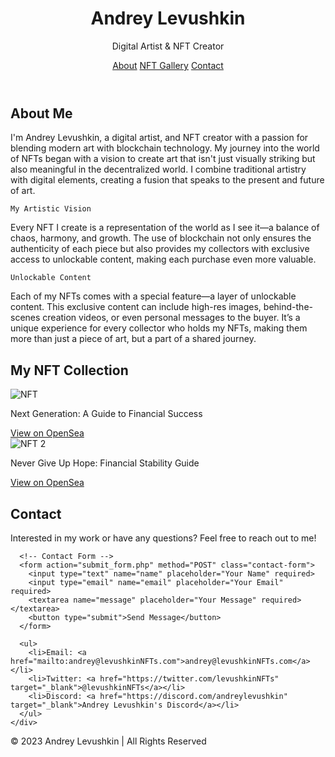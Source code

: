 <!DOCTYPE html>
<html lang="en">
<head>
  <meta charset="UTF-8">
  <meta name="viewport" content="width=device-width, initial-scale=1.0">
  <meta http-equiv="X-UA-Compatible" content="ie=edge">
  <meta name="description" content="Andrey Levushkin - Digital Artist & NFT Creator. Explore my unique NFT collection and reach out for inquiries.">
  <meta name="keywords" content="Andrey Levushkin, NFT, Digital Art, Portfolio, Blockchain Art">
  <meta property="og:title" content="Levushkin NFTs - Portfolio">
  <meta property="og:description" content="Explore my unique NFT collection. Digital art powered by blockchain technology.">
  <meta property="og:image" content="link_to_image.jpg">
  <title>Levushkin NFTs - Portfolio</title>
  <link rel="stylesheet" href="styles.css">
  <link href="https://fonts.googleapis.com/css2?family=Poppins:wght@300;400;600&display=swap" rel="stylesheet">
</head>
<body>
  <!-- HEADER -->
  <header>
    <div class="container">
      <h1>Andrey Levushkin</h1>
      <p>Digital Artist & NFT Creator</p>
      <nav>
        <a href="#about">About</a>
        <a href="#nft-gallery">NFT Gallery</a>
        <a href="#contact">Contact</a>
      </nav>
    </div>
  </header>

  <!-- ABOUT SECTION -->
<section id="about">
  <div class="container">
    <h2>About Me</h2>
    <p>I'm Andrey Levushkin, a digital artist, and NFT creator with a passion for blending modern art with blockchain technology. My journey into the world of NFTs began with a vision to create art that isn't just visually striking but also meaningful in the decentralized world. I combine traditional artistry with digital elements, creating a fusion that speaks to the present and future of art.</p>
    
    My Artistic Vision
    
   Every NFT I create is a representation of the world as I see it—a balance of chaos, harmony, and growth. The use of blockchain not only ensures the authenticity of each piece but also provides my collectors with exclusive access to unlockable content, making each purchase even more valuable.
    
    Unlockable Content 
  
  Each of my NFTs comes with a special feature—a layer of unlockable content. This exclusive content can include high-res images, behind-the-scenes creation videos, or even personal messages to the buyer. It’s a unique experience for every collector who holds my NFTs, making them more than just a piece of art, but a part of a shared journey.
  </div>
</section>





 <!-- NFT GALLERY -->
<section id="nft-gallery">
  <div class="container">
    <h2>My NFT Collection</h2>
    <div class="nft-items">
      <div class="nft-item">
        <!project-folder/
├── index.html        
├── styles.css       
├── images/           
    ├── nft-image1.jpg
    ├── nft-image2.jpg
    ├── logo.png
 >
        <img src="Users/andreylevushkin/Desktop/Arbitage%20trades/nft-image1.jpg" alt="NFT">
        <p>Next Generation: A Guide to Financial Success</p>
        <a href="https://opensea.io/assets/ethereum/0x495f947276749ce646f68ac8c248420045cb7b5e/100782291747232641963229273805244904868544924327059616559895021881054654891095" target="_blank">View on OpenSea</a>
      </div>
      <div class="nft-item">
        <!-- Путь ко второму изображению -->
        <img src="images/nft-image2.jpg" alt="NFT 2">
        <p>Never Give Up Hope: Financial Stability Guide</p>
        <a href="https://opensea.io/assets/ethereum/0x495f947276749ce646f68ac8c248420045cb7b5e/100782291747232641963229273805244904868544924327059616559895021892049771168855" target="_blank">View on OpenSea</a>
      </div>
    </div>
  </div>
</section>




  <!-- CONTACT SECTION -->
  <section id="contact">
    <div class="container">
      <h2>Contact</h2>
      <p>Interested in my work or have any questions? Feel free to reach out to me!</p>
      
      <!-- Contact Form -->
      <form action="submit_form.php" method="POST" class="contact-form">
        <input type="text" name="name" placeholder="Your Name" required>
        <input type="email" name="email" placeholder="Your Email" required>
        <textarea name="message" placeholder="Your Message" required></textarea>
        <button type="submit">Send Message</button>
      </form>
      
      <ul>
        <li>Email: <a href="mailto:andrey@levushkinNFTs.com">andrey@levushkinNFTs.com</a></li>
        <li>Twitter: <a href="https://twitter.com/levushkinNFTs" target="_blank">@levushkinNFTs</a></li>
        <li>Discord: <a href="https://discord.com/andreylevushkin" target="_blank">Andrey Levushkin's Discord</a></li>
      </ul>
    </div>
  </section>

  <!-- FOOTER -->
  <footer>
    <p>&copy; 2023 Andrey Levushkin | All Rights Reserved</p>
  </footer>

  <script src="script.js"></script>
</body>
</html>

